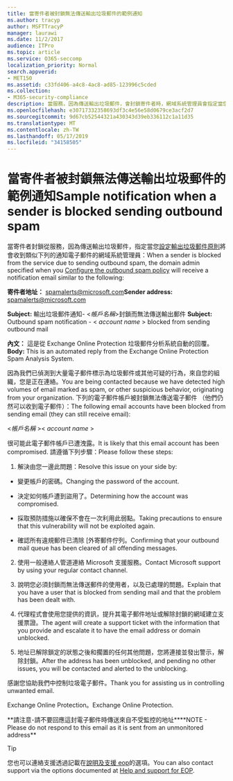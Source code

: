```yaml
---
title: 當寄件者被封鎖無法傳送輸出垃圾郵件的範例通知
ms.author: tracyp
author: MSFTTracyP
manager: laurawi
ms.date: 11/2/2017
audience: ITPro
ms.topic: article
ms.service: O365-seccomp
localization_priority: Normal
search.appverid:
- MET150
ms.assetid: c33fd406-a4c8-4ac8-ad85-123996c5cded
ms.collection:
- M365-security-compliance
description: 當服務，因為傳送輸出垃圾郵件，會封鎖寄件者時，網域系統管理員會指定當您設定輸出垃圾郵件原則將會收到類似下列的通知電子郵件：
ms.openlocfilehash: e30717332358693df3c4e56e58d0679ce3acf2d7
ms.sourcegitcommit: 9d67cb52544321a430343d39eb336112c1a11d35
ms.translationtype: MT
ms.contentlocale: zh-TW
ms.lasthandoff: 05/17/2019
ms.locfileid: "34158505"
---
```

# <a name="sample-notification-when-a-sender-is-blocked-sending-outbound-spam"></a><span data-ttu-id="8b24b-103">當寄件者被封鎖無法傳送輸出垃圾郵件的範例通知</span><span class="sxs-lookup"><span data-stu-id="8b24b-103">Sample notification when a sender is blocked sending outbound spam</span></span>

<span data-ttu-id="8b24b-104">當寄件者封鎖從服務，因為傳送輸出垃圾郵件，指定當您[設定輸出垃圾郵件原則](configure-the-outbound-spam-policy.md)將會收到類似下列的通知電子郵件的網域系統管理員：</span><span class="sxs-lookup"><span data-stu-id="8b24b-104">When a sender is blocked from the service due to sending outbound spam, the domain admin specified when you [Configure the outbound spam policy](configure-the-outbound-spam-policy.md) will receive a notification email similar to the following:</span></span> 
  
 <span data-ttu-id="8b24b-105">**寄件者地址：** spamalerts@microsoft.com</span><span class="sxs-lookup"><span data-stu-id="8b24b-105">**Sender address:** spamalerts@microsoft.com</span></span> 
  
 <span data-ttu-id="8b24b-106">**Subject:** 輸出垃圾郵件通知- \<*帳戶名稱*\>封鎖而無法傳送輸出郵件    </span><span class="sxs-lookup"><span data-stu-id="8b24b-106">**Subject:** Outbound spam notification - \<  *account name*  \> blocked from sending outbound mail</span></span> 
  
 <span data-ttu-id="8b24b-107">**內文：** 這是從 Exchange Online Protection 垃圾郵件分析系統自動的回覆。</span><span class="sxs-lookup"><span data-stu-id="8b24b-107">**Body:** This is an automated reply from the Exchange Online Protection Spam Analysis System.</span></span> 
  
<span data-ttu-id="8b24b-108">因為我們已偵測到大量電子郵件標示為垃圾郵件或其他可疑的行為，來自您的組織，您是正在連絡。</span><span class="sxs-lookup"><span data-stu-id="8b24b-108">You are being contacted because we have detected high volumes of email marked as spam, or other suspicious behavior, originating from your organization.</span></span> <span data-ttu-id="8b24b-109">下列的電子郵件帳戶被封鎖無法傳送電子郵件 （他們仍然可以收到電子郵件）：</span><span class="sxs-lookup"><span data-stu-id="8b24b-109">The following email accounts have been blocked from sending email (they can still receive email):</span></span>
  
<span data-ttu-id="8b24b-110">\<*帳戶名稱*  \></span><span class="sxs-lookup"><span data-stu-id="8b24b-110">\< *account name*  \></span></span> 
  
<span data-ttu-id="8b24b-111">很可能此電子郵件帳戶已遭洩露。</span><span class="sxs-lookup"><span data-stu-id="8b24b-111">It is likely that this email account has been compromised.</span></span> <span data-ttu-id="8b24b-112">請遵循下列步驟：</span><span class="sxs-lookup"><span data-stu-id="8b24b-112">Please follow these steps:</span></span>
  
1. <span data-ttu-id="8b24b-113">解決由您一邊此問題：</span><span class="sxs-lookup"><span data-stu-id="8b24b-113">Resolve this issue on your side by:</span></span>
    
  - <span data-ttu-id="8b24b-114">變更帳戶的密碼。</span><span class="sxs-lookup"><span data-stu-id="8b24b-114">Changing the password of the account.</span></span>
    
  - <span data-ttu-id="8b24b-115">決定如何帳戶遭到盜用了。</span><span class="sxs-lookup"><span data-stu-id="8b24b-115">Determining how the account was compromised.</span></span>
    
  - <span data-ttu-id="8b24b-116">採取預防措施以確保不會在一次利用此弱點。</span><span class="sxs-lookup"><span data-stu-id="8b24b-116">Taking precautions to ensure that this vulnerability will not be exploited again.</span></span>
    
  - <span data-ttu-id="8b24b-117">確認所有違規郵件已清除 [外寄郵件佇列。</span><span class="sxs-lookup"><span data-stu-id="8b24b-117">Confirming that your outbound mail queue has been cleared of all offending messages.</span></span>
    
2. <span data-ttu-id="8b24b-118">使用一般連絡人管道連絡 Microsoft 支援服務。</span><span class="sxs-lookup"><span data-stu-id="8b24b-118">Contact Microsoft support by using your regular contact channel.</span></span>
    
3. <span data-ttu-id="8b24b-119">說明您必須封鎖而無法傳送郵件的使用者，以及已處理的問題。</span><span class="sxs-lookup"><span data-stu-id="8b24b-119">Explain that you have a user that is blocked from sending mail and that the problem has been dealt with.</span></span>
    
4. <span data-ttu-id="8b24b-120">代理程式會使用您提供的資訊，提升其電子郵件地址或解除封鎖的網域建立支援票證。</span><span class="sxs-lookup"><span data-stu-id="8b24b-120">The agent will create a support ticket with the information that you provide and escalate it to have the email address or domain unblocked.</span></span>
    
5. <span data-ttu-id="8b24b-121">地址已解除鎖定的狀態之後和擱置的任何其他問題，您將連接並發出警示，解除封鎖。</span><span class="sxs-lookup"><span data-stu-id="8b24b-121">After the address has been unblocked, and pending no other issues, you will be contacted and alerted to the unblocking.</span></span>
    
<span data-ttu-id="8b24b-122">感謝您協助我們中控制垃圾電子郵件。</span><span class="sxs-lookup"><span data-stu-id="8b24b-122">Thank you for assisting us in controlling unwanted email.</span></span>
  
<span data-ttu-id="8b24b-123">Exchange Online Protection。</span><span class="sxs-lookup"><span data-stu-id="8b24b-123">Exchange Online Protection.</span></span>
  
<span data-ttu-id="8b24b-124">\*\*請注意-請不要回應這封電子郵件時傳送來自不受監控的地址\*\*</span><span class="sxs-lookup"><span data-stu-id="8b24b-124">\*\*NOTE - Please do not respond to this email as it is sent from an unmonitored address\*\*</span></span>
  
> [!TIP]
> <span data-ttu-id="8b24b-125">您也可以連絡支援透過記載在[說明及支援 eop](eop/help-and-support-for-eop.md)的選項。</span><span class="sxs-lookup"><span data-stu-id="8b24b-125">You can also contact support via the options documented at [Help and support for EOP](eop/help-and-support-for-eop.md).</span></span> 
  

